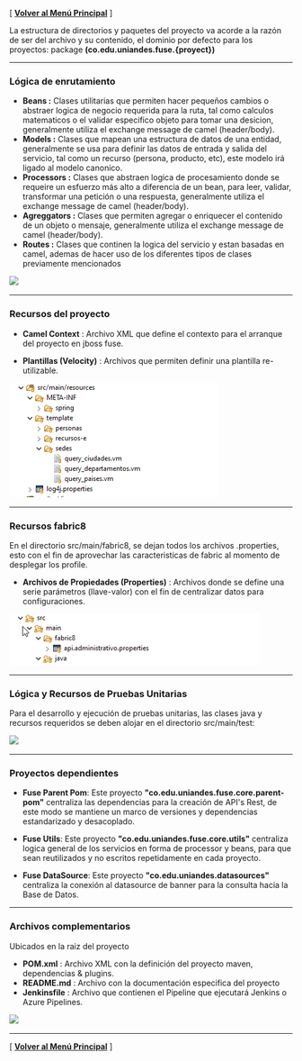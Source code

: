
[ **[Volver al Menú Principal](MAIN.md)** ]


La estructura de directorios y paquetes del proyecto va acorde a la razón de ser del archivo y su contenido, el dominio por defecto para los proyectos: package **(co.edu.uniandes.fuse.{proyect})**

***

### Lógica de enrutamiento

- **Beans :**
Clases utilitarias que permiten hacer pequeños cambios o abstraer logica de negocio requerida para la ruta, tal como calculos matematicos o el validar especifico objeto para tomar una desicion, generalmente utiliza el exchange message de camel (header/body).
- **Models :**
Clases que mapean una estructura de datos de una entidad, generalmente se usa para definir las datos de entrada y salida del servicio, tal como un recurso (persona, producto, etc), este modelo irá ligado al modelo canonico.
- **Processors :**
Clases que abstraen logica de procesamiento donde se requeire un esfuerzo más alto a diferencia de un bean, para leer, validar, transformar una petición o una respuesta, generalmente utiliza el exchange message de camel (header/body).
- **Agreggators :**
Clases que permiten agregar o enriquecer el contenido de un objeto o mensaje, generalmente utiliza el exchange message de camel (header/body).
- **Routes :**
Clases que continen la logica del servicio y estan basadas en camel, ademas de hacer uso de los diferentes tipos de clases previamente mencionados

<img src="https://github.com/UniandesDSIT/Fuse-Lab-RestDsl/raw/master/src/main/resources/documentation/dir_java.png?raw=true?raw=true"/>

***

### Recursos del proyecto

- **Camel Context** : Archivo XML que define el contexto para el arranque del proyecto en jboss fuse.

- **Plantillas (Velocity)** : Archivos que permiten definir una plantilla re-utilizable.

<img src="../sources/resources.png?raw=true"/>

***

### Recursos fabric8
En el directorio src/main/fabric8, se dejan todos los archivos .properties, esto con el fin de aprovechar las caracteristicas de fabric al momento de desplegar los profile.

- **Archivos de Propiedades (Properties)** : Archivos donde se define una serie parámetros                                    (llave-valor) con el fin de centralizar datos para configuraciones.

<img src="../sources/fabric8.png?raw=true"/>

***

### Lógica y Recursos de Pruebas Unitarias

Para el desarrollo y ejecución de pruebas unitarias, las clases java y recursos requeridos se deben alojar en el directorio src/main/test:

<img src="https://github.com/UniandesDSIT/Fuse-Lab-RestDsl/raw/master/src/main/resources/documentation/dir_test.png?raw=true?raw=true"/>

***

### Proyectos dependientes

- **Fuse Parent Pom**: Este proyecto **"co.edu.uniandes.fuse.core.parent-pom"** centraliza las dependencias para la creación de API's Rest, de este modo se mantiene un marco de versiones y dependencias estandarizado y desacoplado.

- **Fuse Utils**: Este proyecto **"co.edu.uniandes.fuse.core.utils"** centraliza logica general de los servicios en forma de processor y beans, para que sean reutilizados y no escritos repetidamente en cada proyecto.

- **Fuse DataSource**: Este proyecto **"co.edu.uniandes.datasources"** centraliza la conexión al datasource de banner para la consulta hacia la Base de Datos.

***

### Archivos complementarios

Ubicados en la raiz del proyecto

- **POM.xml** : Archivo XML con la definición del proyecto maven, dependencias & plugins.
- **README.md** : Archivo con la documentación especifica del proyecto 
- **Jenkinsfile** : Archivo que contienen el Pipeline que ejecutará Jenkins o Azure Pipelines.

<img src="https://github.com/UniandesDSIT/Fuse-Lab-RestDsl/raw/master/src/main/resources/documentation/dir_dependencies.png?raw=true?raw=true"/>

***

[ **[Volver al Menú Principal](MAIN.md)** ]